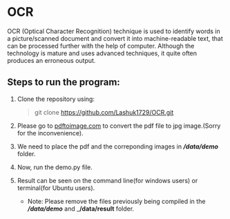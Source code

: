 # OCR
OCR (Optical Character Recognition) technique is used to identify words in a picture/scanned document and convert it into machine-readable text, that can be processed further with the help of computer. Although the technology is mature and uses advanced techniques, it quite often produces an erroneous output.

## Steps to run the program:

   1. Clone the repository using:
    
         > git clone https://github.com/Lashuk1729/OCR.git
        
2. Please go to [pdftoimage.com](https://pdftoimage.com/) to convert the pdf file to jpg image.(Sorry for the inconvenience).

3. We need to place the pdf and the correponding images in ___/data/demo___ folder.

4. Now, run the demo.py file.

5. Result can be seen on the command line(for windows users) or terminal(for Ubuntu users).

      * Note: Please remove the files previously being compiled in the ___/data/demo___ and ___/data/result__ folder.
